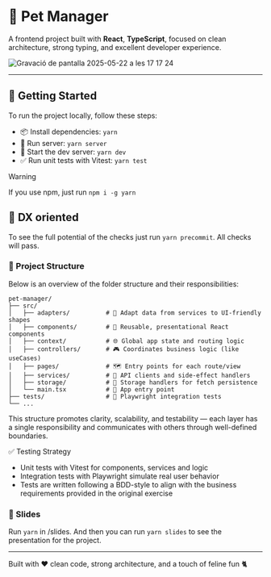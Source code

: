 # 🐾 Pet Manager

A frontend project built with **React**, **TypeScript**, focused on clean architecture, strong typing, and excellent developer experience.

![Gravació de pantalla 2025-05-22 a les 17 17 24](https://github.com/user-attachments/assets/6f28aeb5-7aed-40ae-86c0-c9fc9bea6ca7)

---

## 🚀 Getting Started

To run the project locally, follow these steps:

- 📦 Install dependencies: `yarn`
- 🔌 Run server: `yarn server`
- 🧪 Start the dev server: `yarn dev`
- ✅ Run unit tests with Vitest: `yarn test`

> [!WARNING]  
> If you use npm, just run `npm i -g yarn`

## 📁 DX oriented

To see the full potential of the checks just run `yarn precommit`. All checks will pass.

### 📁 Project Structure

Below is an overview of the folder structure and their responsibilities:

```
pet-manager/
├── src/
│   ├── adapters/          # 🧩 Adapt data from services to UI-friendly shapes
│   ├── components/        # 🧱 Reusable, presentational React components
│   ├── context/           # 🌐 Global app state and routing logic
│   ├── controllers/       # 🎮 Coordinates business logic (like useCases)
│   ├── pages/             # 🗺️ Entry points for each route/view
│   ├── services/          # 🔌 API clients and side-effect handlers
│   ├── storage/           # 💾 Storage handlers for fetch persistence
│   └── main.tsx           # 🚀 App entry point
├── tests/                 # 🧪 Playwright integration tests
└── ...
```

This structure promotes clarity, scalability, and testability — each layer has a single responsibility and communicates with others through well-defined boundaries.

✅ Testing Strategy

- Unit tests with Vitest for components, services and logic
- Integration tests with Playwright simulate real user behavior
- Tests are written following a BDD-style to align with the business requirements provided in the original exercise

### 📁 Slides

Run `yarn` in /slides.
And then you can run `yarn slides` to see the presentation for the project.

---

Built with ❤️ clean code, strong architecture, and a touch of feline fun 🐈
